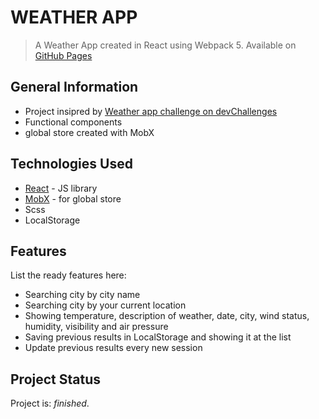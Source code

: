 # WEATHER APP

> A Weather App created in React using Webpack 5.
> Available on [GitHub Pages](https://krylak123.github.io/react-weather-app/)

## General Information

- Project insipred by [Weather app challenge on devChallenges](https://devchallenges.io/challenges/mM1UIenRhK808W8qmLWv)
- Functional components
- global store created with MobX

## Technologies Used

- [React](https://pl.reactjs.org/) - JS library
- [MobX](https://mobx.js.org/README.html) - for global store
- Scss
- LocalStorage

## Features

List the ready features here:

- Searching city by city name
- Searching city by your current location
- Showing temperature, description of weather, date, city, wind status, humidity, visibility and air pressure
- Saving previous results in LocalStorage and showing it at the list
- Update previous results every new session

## Project Status

Project is: _finished_.
